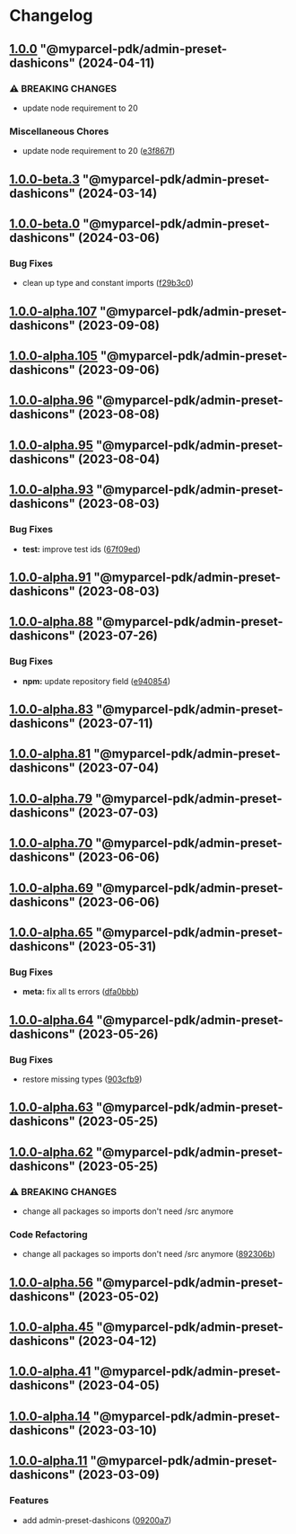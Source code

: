 # Changelog

<!-- MONODEPLOY:BELOW -->

## [1.0.0](https://github.com/myparcelnl/js-pdk/compare/@myparcel-pdk/admin-preset-dashicons@1.0.0-alpha.11...@myparcel-pdk/admin-preset-dashicons@1.0.0) "@myparcel-pdk/admin-preset-dashicons" (2024-04-11)


### ⚠ BREAKING CHANGES

* update node requirement to 20

### Miscellaneous Chores

* update node requirement to 20 ([e3f867f](https://github.com/myparcelnl/js-pdk/commit/e3f867fd3e19245154748a6858dbad4b56673fa3))




## [1.0.0-beta.3](https://github.com/myparcelnl/js-pdk/compare/@myparcel-pdk/admin-preset-dashicons@1.0.0-beta.2...@myparcel-pdk/admin-preset-dashicons@1.0.0-beta.3) "@myparcel-pdk/admin-preset-dashicons" (2024-03-14)




## [1.0.0-beta.0](https://github.com/myparcelnl/js-pdk/compare/@myparcel-pdk/admin-preset-dashicons@1.0.0-alpha.11...@myparcel-pdk/admin-preset-dashicons@1.0.0-beta.0) "@myparcel-pdk/admin-preset-dashicons" (2024-03-06)


### Bug Fixes

* clean up type and constant imports ([f29b3c0](https://github.com/myparcelnl/js-pdk/commit/f29b3c077d42c45f6bc50a96177bb3e4c2037bf9))




## [1.0.0-alpha.107](https://github.com/myparcelnl/js-pdk/compare/@myparcel-pdk/admin-preset-dashicons@1.0.0-alpha.106...@myparcel-pdk/admin-preset-dashicons@1.0.0-alpha.107) "@myparcel-pdk/admin-preset-dashicons" (2023-09-08)




## [1.0.0-alpha.105](https://github.com/myparcelnl/js-pdk/compare/@myparcel-pdk/admin-preset-dashicons@1.0.0-alpha.104...@myparcel-pdk/admin-preset-dashicons@1.0.0-alpha.105) "@myparcel-pdk/admin-preset-dashicons" (2023-09-06)




## [1.0.0-alpha.96](https://github.com/myparcelnl/js-pdk/compare/@myparcel-pdk/admin-preset-dashicons@1.0.0-alpha.95...@myparcel-pdk/admin-preset-dashicons@1.0.0-alpha.96) "@myparcel-pdk/admin-preset-dashicons" (2023-08-08)




## [1.0.0-alpha.95](https://github.com/myparcelnl/js-pdk/compare/@myparcel-pdk/admin-preset-dashicons@1.0.0-alpha.94...@myparcel-pdk/admin-preset-dashicons@1.0.0-alpha.95) "@myparcel-pdk/admin-preset-dashicons" (2023-08-04)




## [1.0.0-alpha.93](https://github.com/myparcelnl/js-pdk/compare/@myparcel-pdk/admin-preset-dashicons@1.0.0-alpha.92...@myparcel-pdk/admin-preset-dashicons@1.0.0-alpha.93) "@myparcel-pdk/admin-preset-dashicons" (2023-08-03)


### Bug Fixes

* **test:** improve test ids ([67f09ed](https://github.com/myparcelnl/js-pdk/commit/67f09ed1ffe051beffb34c3eac1bd1907fee535d))




## [1.0.0-alpha.91](https://github.com/myparcelnl/js-pdk/compare/@myparcel-pdk/admin-preset-dashicons@1.0.0-alpha.90...@myparcel-pdk/admin-preset-dashicons@1.0.0-alpha.91) "@myparcel-pdk/admin-preset-dashicons" (2023-08-03)




## [1.0.0-alpha.88](https://github.com/myparcelnl/js-pdk/compare/@myparcel-pdk/admin-preset-dashicons@1.0.0-alpha.87...@myparcel-pdk/admin-preset-dashicons@1.0.0-alpha.88) "@myparcel-pdk/admin-preset-dashicons" (2023-07-26)


### Bug Fixes

* **npm:** update repository field ([e940854](https://github.com/myparcelnl/js-pdk/commit/e940854ba1d99c0fcdada8b66f88a7c7e6060272))




## [1.0.0-alpha.83](https://github/myparcelnl/js-pdk/compare/@myparcel-pdk/admin-preset-dashicons@1.0.0-alpha.82...@myparcel-pdk/admin-preset-dashicons@1.0.0-alpha.83) "@myparcel-pdk/admin-preset-dashicons" (2023-07-11)




## [1.0.0-alpha.81](https://github/myparcelnl/js-pdk/compare/@myparcel-pdk/admin-preset-dashicons@1.0.0-alpha.80...@myparcel-pdk/admin-preset-dashicons@1.0.0-alpha.81) "@myparcel-pdk/admin-preset-dashicons" (2023-07-04)




## [1.0.0-alpha.79](https://github/myparcelnl/js-pdk/compare/@myparcel-pdk/admin-preset-dashicons@1.0.0-alpha.78...@myparcel-pdk/admin-preset-dashicons@1.0.0-alpha.79) "@myparcel-pdk/admin-preset-dashicons" (2023-07-03)




## [1.0.0-alpha.70](https://github/myparcelnl/js-pdk/compare/@myparcel-pdk/admin-preset-dashicons@1.0.0-alpha.69...@myparcel-pdk/admin-preset-dashicons@1.0.0-alpha.70) "@myparcel-pdk/admin-preset-dashicons" (2023-06-06)




## [1.0.0-alpha.69](https://github/myparcelnl/js-pdk/compare/@myparcel-pdk/admin-preset-dashicons@1.0.0-alpha.68...@myparcel-pdk/admin-preset-dashicons@1.0.0-alpha.69) "@myparcel-pdk/admin-preset-dashicons" (2023-06-06)




## [1.0.0-alpha.65](https://github/myparcelnl/js-pdk/compare/@myparcel-pdk/admin-preset-dashicons@1.0.0-alpha.64...@myparcel-pdk/admin-preset-dashicons@1.0.0-alpha.65) "@myparcel-pdk/admin-preset-dashicons" (2023-05-31)


### Bug Fixes

* **meta:** fix all ts errors ([dfa0bbb](https://github/myparcelnl/js-pdk/commit/dfa0bbb308c4863ce0fb4c9a0d55f2b5fa8fdb6c))




## [1.0.0-alpha.64](https://github/myparcelnl/js-pdk/compare/@myparcel-pdk/admin-preset-dashicons@1.0.0-alpha.63...@myparcel-pdk/admin-preset-dashicons@1.0.0-alpha.64) "@myparcel-pdk/admin-preset-dashicons" (2023-05-26)


### Bug Fixes

* restore missing types ([903cfb9](https://github/myparcelnl/js-pdk/commit/903cfb95f161bb5b49fbb91c4f96a7e44c524db8))




## [1.0.0-alpha.63](https://github/myparcelnl/js-pdk/compare/@myparcel-pdk/admin-preset-dashicons@1.0.0-alpha.62...@myparcel-pdk/admin-preset-dashicons@1.0.0-alpha.63) "@myparcel-pdk/admin-preset-dashicons" (2023-05-25)




## [1.0.0-alpha.62](https://github/myparcelnl/js-pdk/compare/@myparcel-pdk/admin-preset-dashicons@1.0.0-alpha.61...@myparcel-pdk/admin-preset-dashicons@1.0.0-alpha.62) "@myparcel-pdk/admin-preset-dashicons" (2023-05-25)


### ⚠ BREAKING CHANGES

* change all packages so imports don't need /src anymore

### Code Refactoring

* change all packages so imports don't need /src anymore ([892306b](https://github/myparcelnl/js-pdk/commit/892306bd3307fe8d5d011bbf6eb7654f7365347a))




## [1.0.0-alpha.56](https://github/myparcelnl/js-pdk/compare/@myparcel-pdk/admin-preset-dashicons@1.0.0-alpha.55...@myparcel-pdk/admin-preset-dashicons@1.0.0-alpha.56) "@myparcel-pdk/admin-preset-dashicons" (2023-05-02)




## [1.0.0-alpha.45](https://github/myparcelnl/js-pdk/compare/@myparcel-pdk/admin-preset-dashicons@1.0.0-alpha.44...@myparcel-pdk/admin-preset-dashicons@1.0.0-alpha.45) "@myparcel-pdk/admin-preset-dashicons" (2023-04-12)




## [1.0.0-alpha.41](https://github/myparcelnl/js-pdk/compare/@myparcel-pdk/admin-preset-dashicons@1.0.0-alpha.40...@myparcel-pdk/admin-preset-dashicons@1.0.0-alpha.41) "@myparcel-pdk/admin-preset-dashicons" (2023-04-05)




## [1.0.0-alpha.14](https://github/myparcelnl/js-pdk/compare/@myparcel-pdk/admin-preset-dashicons@1.0.0-alpha.13...@myparcel-pdk/admin-preset-dashicons@1.0.0-alpha.14) "@myparcel-pdk/admin-preset-dashicons" (2023-03-10)




## [1.0.0-alpha.11](https://github/myparcelnl/js-pdk/compare/@myparcel-pdk/admin-preset-dashicons@1.0.0-alpha.10...@myparcel-pdk/admin-preset-dashicons@1.0.0-alpha.11) "@myparcel-pdk/admin-preset-dashicons" (2023-03-09)


### Features

* add admin-preset-dashicons ([09200a7](https://github/myparcelnl/js-pdk/commit/09200a7fc30b18a645a8c2bec3ecd529c7e40cc9))


